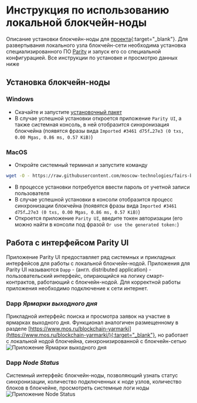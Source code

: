 # Инструкция по использованию локальной блокчейн-ноды
Описание установки блокчейн-ноды  для [проекта](https://www.mos.ru/blockchain-yarmarki/){:target="_blank"}.
Для развертывания локального узла блокчейн-сети необходима установка специализированного ПО [Parity](https://www.parity.io) и запуск его со специальной конфигурацией. Все инструкции по установке и просмотрю данных ниже

## Установка блокчейн-ноды

### Windows
  - Скачайте и запустите [установочный пакет](https://github.com/moscow-technologies/fairs-blockchain/raw/master/install/FairsClientInstaller.exe)
  - В случае успешной установки откроется приложение `Parity UI`, а также системная консоль, в ней отобразится синхронизация блокчейна (появятся фразы вида `Imported #3461 d75f…27e3 (0 txs, 0.00 Mgas, 0.86 ms, 0.57 KiB)`)

### MacOS
  - Откройте системный терминал и запустите команду
```sh
wget -O - https://raw.githubusercontent.com/moscow-technologies/fairs-blockchain/master/install/run_macosx.sh | bash
```
  - В процессе установки потребуется ввести пароль от учетной записи пользователя
  - В случае успешной установки в консоли отобразится процесс синхронизации блокчейна (появятся фразы вида `Imported #3461 d75f…27e3 (0 txs, 0.00 Mgas, 0.86 ms, 0.57 KiB)`)
  - Откроется приложение `Parity UI`, введите токен авторизации (его можно найти в консоли под фразой `Or use the generated token:`)

## Работа с интерфейсом Parity UI
Приложение Parity UI предоставляет ряд системных и прикладных интерфейсов для работы с локальной блокчейн-нодой. 
Приложения для Parity UI называются `Dapp` - (англ. distributed application) - пользовательский интерфейс, опирающийся на логику смарт-контрактов, работающий с блокчейн-нодой.
Для корректной работы приложения необходимо подключение к сети интернет.

### Dapp *Ярмарки выходного дня* 
Прикладной интерфейс поиска и просмотра заявок на участие в ярмарках выходного дня. 
Функционал  аналогичен размещенному в разделе  [https://www.mos.ru/blockchain-yarmarki](https://www.mos.ru/blockchain-yarmarki/){:target="_blank"}, но работает с локальной нодой блокчейна, синхронизированной с блокчейн-сетью
![Приложение Ярмарки выходного дня](https://raw.githubusercontent.com/moscow-technologies/fairs-blockchain/master/docs/images/fairs-dapp-screen.png)

### Dapp *Node Status*
Системный интерфейс блокчейн-ноды, позволяющий узнать статус синхронизации, количество подключенных к ноде узлов, количество блоков в блокчейне, просмотреть системные логи ноды
![Приложение Node Status](https://raw.githubusercontent.com/moscow-technologies/fairs-blockchain/master/docs/images/node-status-screen.png)
